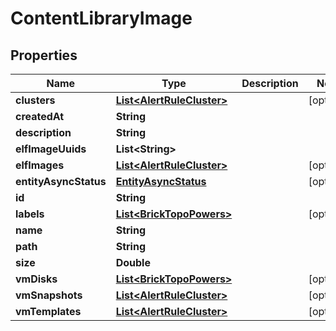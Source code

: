 

# ContentLibraryImage


## Properties

Name | Type | Description | Notes
------------ | ------------- | ------------- | -------------
**clusters** | [**List&lt;AlertRuleCluster&gt;**](AlertRuleCluster.md) |  |  [optional]
**createdAt** | **String** |  | 
**description** | **String** |  | 
**elfImageUuids** | **List&lt;String&gt;** |  | 
**elfImages** | [**List&lt;AlertRuleCluster&gt;**](AlertRuleCluster.md) |  |  [optional]
**entityAsyncStatus** | [**EntityAsyncStatus**](EntityAsyncStatus.md) |  |  [optional]
**id** | **String** |  | 
**labels** | [**List&lt;BrickTopoPowers&gt;**](BrickTopoPowers.md) |  |  [optional]
**name** | **String** |  | 
**path** | **String** |  | 
**size** | **Double** |  | 
**vmDisks** | [**List&lt;BrickTopoPowers&gt;**](BrickTopoPowers.md) |  |  [optional]
**vmSnapshots** | [**List&lt;AlertRuleCluster&gt;**](AlertRuleCluster.md) |  |  [optional]
**vmTemplates** | [**List&lt;AlertRuleCluster&gt;**](AlertRuleCluster.md) |  |  [optional]



